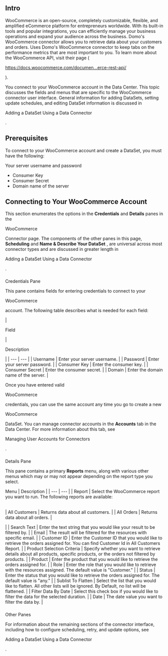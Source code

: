 

Intro
-------

WooCommerce is an open-source, completely customizable, flexible, and amplified eCommerce platform for entrepreneurs worldwide. With its built-in tools and popular integrations, you can efficiently manage your business operations and expand your audience across the business. Domo's WooCommerce connector allows you to retrieve data about your customers and orders. Uses Domo's WooCommerce connector to keep tabs on the performance metrics that are most important to you. To learn more about the WooCommerce API, visit their page (

https://docs.woocommerce.com/documen...erce-rest-api/

).


 You connect to your WooCommerce account in the Data Center. This topic discusses the fields and menus that are specific to the WooCommerce connector user interface. General information for adding DataSets, setting update schedules, and editing DataSet information is discussed in

Adding a DataSet Using a Data Connector

.


 Prerequisites
---------------

To connect to your WooCommerce account and create a DataSet, you must have the following:

 Your server username and password
* Consumer Key
* Consumer Secret
* Domain name of the server

Connecting to Your WooCommerce Account
----------------------------------------


 This section enumerates the options in the
 **Credentials**
 and
 **Details**
 panes in the

WooCommerce

Connector page. The components of the other panes in this page,
 **Scheduling**
 and
 **Name & Describe Your DataSet**
 , are universal across most connector types and are discussed in greater length in

Adding a DataSet Using a Data Connector

.


###

Credentials Pane


 This pane contains fields for entering credentials to connect to your

WooCommerce

account. The following table describes what is needed for each field:


|

Field

|

Description

|
| --- | --- |
|
 Username
  |
 Enter your server username.
  |
|
 Password
  |
 Enter your server password.
  |
|
 Consumer Key
  |
 Enter the consumer key.
  |
|
 Consumer Secret
  |
 Enter the consumer secret.
  |
|
 Domain
  |
 Enter the domain name of the server.
  |


 Once you have entered valid

WooCommerce

credentials, you can use the same account any time you go to create a new

WooCommerce

DataSet. You can manage connector accounts in the
 **Accounts**
 tab in the Data Center. For more information about this tab, see

Managing User Accounts for Connectors

.


###
 Details Pane

This pane contains a primary
 **Reports**
 menu, along with various other menus which may or may not appear depending on the report type you select.


 Menu
  |
 Description
  |
| --- | --- |
|
 Report
  |
 Select the WooCommerce report you want to run. The following reports are available:


|  |  |
| --- | --- |
|
 All Customers
  |
 Returns data about all customers.
  |
|
 All Orders
  |
 Returns data about all orders.
  |

|
|
 Search Text
  |
 Enter the text string that you would like your result to be filtered by.
  |
|
 Email
  |
 The result will be filtered for the resources with specific email.
  |
|
 Customer ID
  |
 Enter the Customer ID that you would like to retrieve the orders assigned for. You can find Customer Id in All Customers Report.
  |
|
 Product Selection Criteria
  |
 Specify whether you want to retrieve details about all products, specific products, or the orders not filtered by products.
  |
|
 Product
  |
 Enter the product that you would like to retrieve the orders assigned for.
  |
|
 Role
  |
 Enter the role that you would like to retrieve with the resources assigned. The default value is "Customer."
  |
|
 Status
  |
 Enter the status that you would like to retrieve the orders assigned for. The default value is "any."
  |
|
 Sublist To Flatten
  |
 Select the list that you would like to flatten. All other lists will be ignored. By Default, no list will be flattened.
  |
|
 Filter Data By Date
  |
 Select this check box if you would like to filter the data for the selected duration.
  |
|
 Date
  |
 The date value you want to filter the data by.
  |


###
 Other Panes

For information about the remaining sections of the connector interface, including how to configure scheduling, retry, and update options, see

Adding a DataSet Using a Data Connector

.

